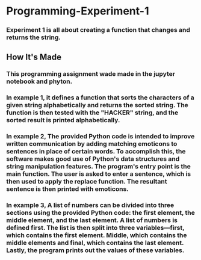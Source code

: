 # Programming-Experiment-1
### Experiment 1 is all about creating a function that changes and returns the string.

## How It's Made
### This programming assignment wade made in the jupyter notebook and phyton. 

### In example 1, it defines a function that sorts the characters of a given string alphabetically and returns the sorted string. The function is then tested with the "HACKER" string, and the sorted result is printed alphabetically.

### In example 2, The provided Python code is intended to improve written communication by adding matching emoticons to sentences in place of certain words. To accomplish this, the software makes good use of Python's data structures and string manipulation features. The program's entry point is the main function. The user is asked to enter a sentence, which is then used to apply the replace function. The resultant sentence is then printed with emoticons.

### In example 3, A list of numbers can be divided into three sections using the provided Python code: the first element, the middle element, and the last element. A list of numbers is defined first. The list is then split into three variables—first, which contains the first element. Middle, which contains the middle elements and final, which contains the last element. Lastly, the program prints out the values of these variables.
